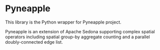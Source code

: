 # Pyneapple

This library is the Python wrapper for Pyneapple project.

Pyneapple is an extension of Apache Sedona supporting complex spatial operators
including spatial group-by aggregate counting and a parallel doubly-connected edge list.
